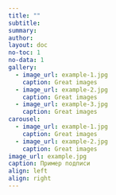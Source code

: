 ```yaml
---
title: ""
subtitle: 
summary:
author: 
layout: doc
no-toc: 1
no-data: 1
gallery:
  - image_url: example-1.jpg
    caption: Great images 
  - image_url: example-2.jpg
    caption: Great images 
  - image_url: example-3.jpg
    caption: Great images 
carousel:
  - image_url: example-1.jpg
    caption: Great images 
  - image_url: example-2.jpg
    caption: Great images 
image_url: example.jpg
caption: Пример подписи    
align: left 
align: right              
---
```

